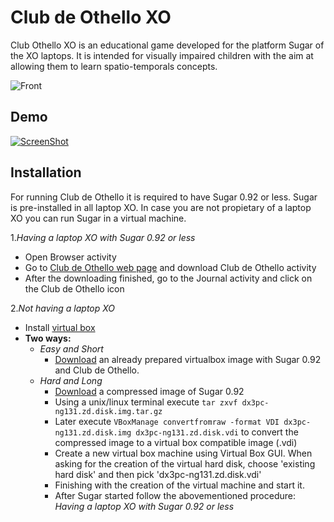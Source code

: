 Club de Othello XO
==================

Club Othello XO is an educational game developed for the platform Sugar of the XO laptops. It is intended for visually impaired children with the aim at allowing them to learn spatio-temporals concepts.

<img alt="Front" src="http://activities.sugarlabs.org/en-US/sugar/images/t/412/1267827982" />

Demo
--------

[![ScreenShot](http://img.youtube.com/vi/VIDEO-ID/QAamoD3aB6s.jpg)](https://www.youtube.com/watch?v=QAamoD3aB6s)

Installation
------------

For running Club de Othello it is required to have Sugar 0.92 or less. Sugar is pre-installed in all laptop XO. In case  you are not propietary of a laptop XO you can run Sugar in a virtual machine. 

1.*Having a laptop XO with Sugar 0.92 or less*

* Open Browser activity
* Go to [Club de Othello web page](activities.sugarlabs.org/en-US/sugar/addon/4286) and download Club de Othello activity
* After the downloading finished, go to the Journal activity and click on the Club de Othello icon

2.*Not having a laptop XO*

* Install [virtual box](https://www.virtualbox.org/)
* **Two ways:**
  + <i>Easy and Short</i>
    - [Download](https://www.dropbox.com/s/vn7fyumnpdh9fud/sugar-dextrose3.vdi) an already prepared virtualbox image with Sugar 0.92 and Club de Othello.
  + <i>Hard and Long</i>
    - [Download](http://build.activitycentral.com/pc/dx3pc-ng131.zd.disk.img.tar.gz) a compressed image of Sugar 0.92
    - Using a unix/linux terminal execute `tar zxvf dx3pc-ng131.zd.disk.img.tar.gz`
    - Later execute `VBoxManage convertfromraw -format VDI dx3pc-ng131.zd.disk.img dx3pc-ng131.zd.disk.vdi` to convert the       compressed image to a virtual box compatible image (.vdi)
    - Create a new virtual box machine using Virtual Box GUI. When asking for the creation of the virtual hard disk, choose 'existing hard disk' and then pick 'dx3pc-ng131.zd.disk.vdi'
    - Finishing with the creation of the virtual machine and start it.
    - After Sugar started follow the abovementioned procedure: <i>Having a laptop XO with Sugar 0.92 or less</i>
